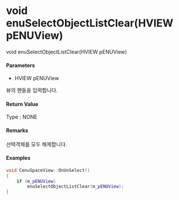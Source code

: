 # void enuSelectObjectListClear\(HVIEW pENUView\)

void enuSelectObjectListClear\(HVIEW pENUView\)

#### Parameters

* HVIEW pENUView

뷰의 핸들을 입력합니다.

#### Return Value

Type : NONE

#### Remarks

선택객체를 모두 해제합니다.

#### Examples

```cpp
void CenuSpaceView::OnUnSelect()
{
    if (m_pENUView)
        enuSelectObjectListClear(m_pENUView);
}
```



